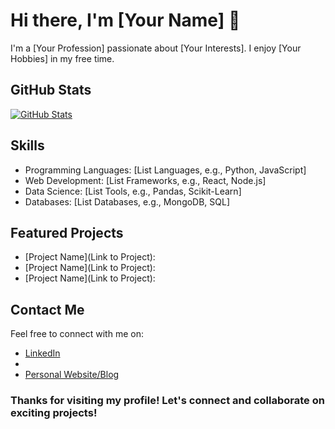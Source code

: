 <!-- Introduction Section -->
# Hi there, I'm [Your Name] 👋

I'm a [Your Profession] passionate about [Your Interests]. I enjoy [Your Hobbies] in my free time.

<!-- GitHub Stats Section -->
## GitHub Stats

[![GitHub Stats](https://github-readme-stats.vercel.app/api?username=your-username&show_icons=true&theme=dracula)](https://github.com/anuraghazra/github-readme-stats)

<!-- Skills Section -->
## Skills

- Programming Languages: [List Languages, e.g., Python, JavaScript]
- Web Development: [List Frameworks, e.g., React, Node.js]
- Data Science: [List Tools, e.g., Pandas, Scikit-Learn]
- Databases: [List Databases, e.g., MongoDB, SQL]
<!-- - Other Skills: [List any other relevant skills] -->

<!-- Projects Section -->
## Featured Projects

- [Project Name](Link to Project): 
- [Project Name](Link to Project): 
- [Project Name](Link to Project):

<!-- Achievements Section 
## Achievements

- 🏆 [Achievement Name](Link): Description of the achievement.
- 🏆 [Achievement Name](Link): Description of the achievement.
-->
<!-- Blog Section 
## Blog Posts

- [Blog Post Title](Link): Brief description of the blog post.
- [Blog Post Title](Link): Brief description of the blog post.
-->

<!-- Contact Section -->
## Contact Me

Feel free to connect with me on:

- [LinkedIn](https://www.linkedin.com/in/your-username](https://www.linkedin.com/in/dominic-meconi/))
- <!--[Twitter]() -->
- [Personal Website/Blog](https://www.domec.dev/)

<!-- Footer Section -->
### Thanks for visiting my profile! Let's connect and collaborate on exciting projects!

<!---
VeroDomenico/VeroDomenico is a ✨ special ✨ repository because its `README.md` (this file) appears on your GitHub profile.
You can click the Preview link to take a look at your changes.
--->
